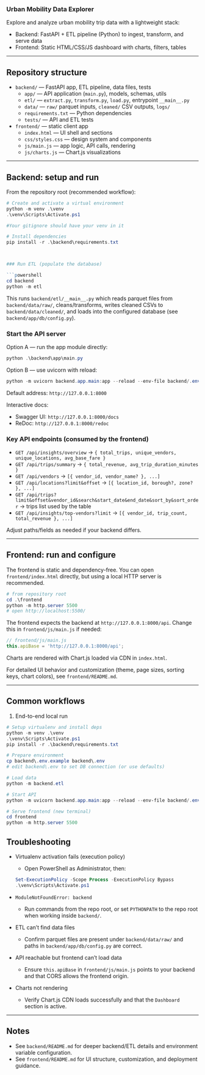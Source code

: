 ### Urban Mobility Data Explorer

Explore and analyze urban mobility trip data with a lightweight stack:

- Backend: FastAPI + ETL pipeline (Python) to ingest, transform, and serve data
- Frontend: Static HTML/CSS/JS dashboard with charts, filters, tables

---

## Repository structure

- `backend/` — FastAPI app, ETL pipeline, data files, tests
  - `app/` — API application (`main.py`), models, schemas, utils
  - `etl/` — `extract.py`, `transform.py`, `load.py`, entrypoint `__main__.py`
  - `data/` — `raw/` parquet inputs, `cleaned/` CSV outputs, `logs/`
  - `requirements.txt` — Python dependencies
  - `tests/` — API and ETL tests
- `frontend/` — static client app
  - `index.html` — UI shell and sections
  - `css/styles.css` — design system and components
  - `js/main.js` — app logic, API calls, rendering
  - `js/charts.js` — Chart.js visualizations

---




## Backend: setup and run

From the repository root (recommended workflow):

```powershell
# Create and activate a virtual environment
python -m venv .\venv
.\venv\Scripts\Activate.ps1

#Your gitignore should have your venv in it

# Install dependencies
pip install -r .\backend\requirements.txt



### Run ETL (populate the database)

```powershell
cd backend
python -m etl
```

This runs `backend/etl/__main__.py` which reads parquet files from `backend/data/raw/`, cleans/transforms, writes cleaned CSVs to `backend/data/cleaned/`, and loads into the configured database (see `backend/app/db/config.py`).

### Start the API server

Option A — run the app module directly:

```powershell
python .\backend\app\main.py
```

Option B — use uvicorn with reload:

```powershell
python -m uvicorn backend.app.main:app --reload --env-file backend/.env
```

Default address: `http://127.0.0.1:8000`

Interactive docs:
- Swagger UI: `http://127.0.0.1:8000/docs`
- ReDoc: `http://127.0.0.1:8000/redoc`

### Key API endpoints (consumed by the frontend)

- `GET /api/insights/overview` → `{ total_trips, unique_vendors, unique_locations, avg_base_fare }`
- `GET /api/trips/summary` → `{ total_revenue, avg_trip_duration_minutes }`
- `GET /api/vendors` → `[{ vendor_id, vendor_name? }, ...]`
- `GET /api/locations?limit&offset` → `[{ location_id, borough?, zone? }, ...]`
- `GET /api/trips?limit&offset&vendor_id&search&start_date&end_date&sort_by&sort_order` → trips list used by the table
- `GET /api/insights/top-vendors?limit` → `[{ vendor_id, trip_count, total_revenue }, ...]`

Adjust paths/fields as needed if your backend differs.

---

## Frontend: run and configure

The frontend is static and dependency-free. You can open `frontend/index.html` directly, but using a local HTTP server is recommended.

```powershell
# from repository root
cd .\frontend
python -m http.server 5500
# open http://localhost:5500/
```

The frontend expects the backend at `http://127.0.0.1:8000/api`. Change this in `frontend/js/main.js` if needed:

```js
// frontend/js/main.js
this.apiBase = 'http://127.0.0.1:8000/api';
```

Charts are rendered with Chart.js loaded via CDN in `index.html`.

For detailed UI behavior and customization (theme, page sizes, sorting keys, chart colors), see `frontend/README.md`.

---

## Common workflows

1) End-to-end local run

```powershell
# Setup virtualenv and install deps
python -m venv .\venv
.\venv\Scripts\Activate.ps1
pip install -r .\backend\requirements.txt

# Prepare environment
cp backend\.env.example backend\.env
# edit backend\.env to set DB connection (or use defaults)

# Load data
python -m backend.etl

# Start API
python -m uvicorn backend.app.main:app --reload --env-file backend/.env

# Serve frontend (new terminal)
cd frontend
python -m http.server 5500
```



## Troubleshooting

- Virtualenv activation fails (execution policy)
  - Open PowerShell as Administrator, then:
  ```powershell
  Set-ExecutionPolicy -Scope Process -ExecutionPolicy Bypass
  .\venv\Scripts\Activate.ps1
  ```

- `ModuleNotFoundError: backend`
  - Run commands from the repo root, or set `PYTHONPATH` to the repo root when working inside `backend/`.

- ETL can’t find data files
  - Confirm parquet files are present under `backend/data/raw/` and paths in `backend/app/db/config.py` are correct.

- API reachable but frontend can’t load data
  - Ensure `this.apiBase` in `frontend/js/main.js` points to your backend and that CORS allows the frontend origin.

- Charts not rendering
  - Verify Chart.js CDN loads successfully and that the `Dashboard` section is active.

---

## Notes

- See `backend/README.md` for deeper backend/ETL details and environment variable configuration.
- See `frontend/README.md` for UI structure, customization, and deployment guidance.



